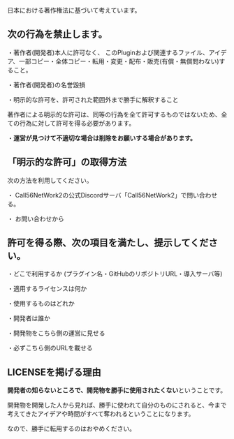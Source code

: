 日本における著作権法に基づいて考えています。

## 次の行為を禁止します。

・著作者(開発者)本人に許可なく、
このPluginおよび関連するファイル、アイデア、一部コピー・全体コピー・転用・変更・配布・販売(有償・無償問わない)すること。

・著作者(開発者)の名誉毀損

・明示的な許可を、許可された範囲外まで勝手に解釈すること

著作者による明示的な許可は、同等の行為を全て許可するものではないため、全ての行為に対して許可を得る必要があります。

・**運営が見つけて不適切な場合は削除をお願いする場合があります。**

## 「明示的な許可」の取得方法
次の方法を利用してください。

・ Call56NetWork2の公式Discordサーバ「Call56NetWork2」で問い合わせる。

・ お問い合わせから

## 許可を得る際、次の項目を満たし、提示してください。

・どこで利用するか (プラグイン名・GitHubのリポジトリURL・導入サーバ等)

・適用するライセンスは何か

・使用するものはどれか

・開発者は誰か

・開発物をこちら側の運営に見せる

・必ずこちら側のURLを載せる

## LICENSEを掲げる理由
**開発者の知らないところで、開発物を勝手に使用されたくない**ということです。

開発物を開発した人から見れば、勝手に使われて自分のものにされると、今まで考えてきたアイデアや時間がすべて奪われるということになります。

なので、勝手に転用するのはおやめください。



